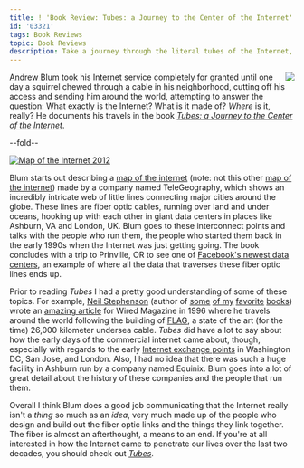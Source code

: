 ```yaml
---
title: ! 'Book Review: Tubes: a Journey to the Center of the Internet'
id: '03321'
tags: Book Reviews
topic: Book Reviews
description: Take a journey through the literal tubes of the Internet, tracing cables to routers to data centers across the world.
---
```


[tubes]: http://www.amazon.com/gp/product/B006FOHWDI/
[blum]:  http://andrewblum.net
[map]:   http://www.telegeography.com/telecom-maps/global-internet-map/
[xkcd]:  http://xkcd.com/802/
[prineville]: https://www.facebook.com/prinevilleDataCenter
[wired]: http://www.wired.com/wired/archive/4.12/ffglass_pr.html
[stephenson]: http://www.nealstephenson.com
[flag]: http://en.wikipedia.org/wiki/Fiber-Optic_Link_Around_the_Globe
[ixp]: http://en.wikipedia.org/wiki/Internet_exchange_point
[anathem]: http://www.amazon.com/gp/product/B0015DPXKI/
[crytonomicon]: http://www.amazon.com/gp/product/B000FC11A6/
[snow crash]: http://www.amazon.com/gp/product/B000FBJCJE/
[diamond age]: http://www.amazon.com/gp/product/B000FBJCKI/

<p><a style="float: right" class="thumbnail" href="http://www.amazon.com/gp/product/B006FOHWDI/"><img border="0" src="http://ecx.images-amazon.com/images/I/51AbQPCYSyL._SL160_.jpg" ></a><a href="http://andrewblum.net">Andrew Blum</a> took his Internet service completely for granted until one day a squirrel chewed through a cable in his neighborhood, cutting off his access and sending him around the world, attempting to answer the question: What exactly is the Internet? What is it made of? <em>Where</em> is it, really? He documents his travels in the book <em><a href="http://www.amazon.com/gp/product/B006FOHWDI/ref=as_li_ss_il?ie=UTF8&camp=1789&creative=390957&creativeASIN=B006FOHWDI&linkCode=as2&tag=bugsplat04-20">Tubes: a Journey to the Center of the Internet</a></em>.</p>

--fold--

<a class="thumbnail" href="http://www.telegeography.com/telecom-maps/global-internet-map/"><img alt="Map of the Internet 2012" src="https://d2s7foagexgnc2.cloudfront.net/files/cf1cd247ddaec4d656f3/wallpaper-1024.png"></a>

Blum starts out describing a [map of the internet][map] (note: not this other [map of the internet][xkcd]) made by a company named TeleGeography, which shows an incredibly intricate web of little lines connecting major cities around the globe. These lines are fiber optic cables, running over land and under oceans, hooking up with each other in giant data centers in places like Ashburn, VA and London, UK. Blum goes to these interconnect points and talks with the people who run them, the people who started them back in the early 1990s when the Internet was just getting going. The book concludes with a trip to Prinville, OR to see one of [Facebook's newest data centers][prineville], an example of where all the data that traverses these fiber optic lines ends up.

Prior to reading *Tubes* I had a pretty good understanding of some of these topics. For example, [Neil Stephenson][stephenson] (author of [some][anathem] [of my][crytonomicon] [favorite][snow crash] [books][diamond age]) wrote an [amazing article][wired] for Wired Magazine in 1996 where he travels around the world following the building of [FLAG][flag], a state of the art (for the time) 26,000 kilometer undersea cable. *Tubes* did have a lot to say about how the early days of the commercial internet came about, though, especially with regards to the early [Internet exchange points][ixp] in Washington DC, San Jose, and London. Also, I had no idea that there was such a huge facility in Ashburn run by a company named Equinix. Blum goes into a lot of great detail about the history of these companies and the people that run them.

Overall I think Blum does a good job communicating that the Internet really isn't a *thing* so much as an *idea*, very much made up of the people who design and build out the fiber optic links and the things they link together. The fiber is almost an afterthought, a means to an end. If you're at all interested in how the Internet came to penetrate our lives over the last two decades, you should check out *[Tubes][tubes]*.

